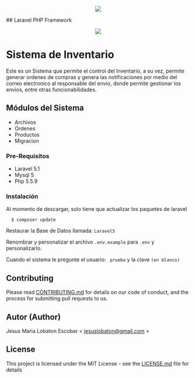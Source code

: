 <p align="center"><img src="https://laravel.com/assets/img/components/logo-laravel.svg"></p>
## Laravel PHP Framework

<p align="center">
<img src="http://www.seguridadsistema.com.ve/Screenshot-SySJM.png" />
</p>


# Sistema de Inventario

Este es un Sistema que permite el control del Inventario, a su vez, permite generar ordenes de compras y genera las notificaciones por medio del correo electronico al responsable del envio, donde permite gestionar los envios, entre otras funcionabilidades.

## Módulos del Sistema

* Archivos
* Ordenes
* Productos
* Migracion

### Pre-Requisitos

* Laravel 5.1
* Mysql 5
* Php 5.5.9

### Instalación

Al momento de descargar, solo tiene que actualizar los paquetes de laravel

```
  $ composer update
```
Restaurar la Base de Datos llamada: ```Laravel5```

Renombrar y personalizar el archivo ```.env.example``` para ```.env``` y personalizarlo.

Cuando el sistema le pregunte el usuario: ``` prueba``` y la clave ```(en blanco)```

## Contributing

Please read [CONTRIBUTING.md](https://gist.github.com/PurpleBooth/b24679402957c63ec426) for details on our code of conduct, and the process for submitting pull requests to us.

## Autor (Author)

  Jesus Maria Lobaton Escobar < jesuslobaton@gmail.com >

## License

This project is licensed under the MIT License - see the [LICENSE.md](LICENSE.md) file for details
